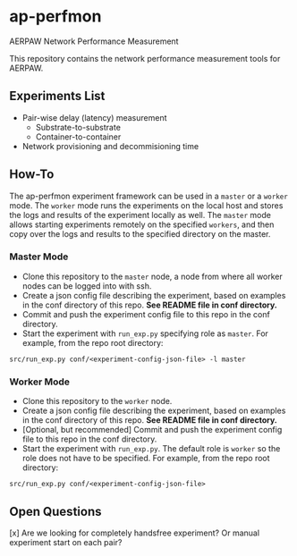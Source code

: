 # ap-perfmon
AERPAW Network Performance Measurement

This repository contains the network performance measurement tools for AERPAW.

## Experiments List
- Pair-wise delay (latency) measurement
  - Substrate-to-substrate
  - Container-to-container
- Network provisioning and decommisioning time

## How-To
The ap-perfmon experiment framework can be used in a `master` or a `worker` mode. The `worker` mode runs the experiments on the local host and stores the logs and results of the experiment locally as well. The `master` mode allows starting experiments remotely on the specified `workers`, and then copy over the logs and results to the specified directory on the master.

### Master Mode
- Clone this repository to the `master` node, a node from where all worker nodes can be logged into with ssh.
- Create a json config file describing the experiment, based on examples in the conf directory of this repo. **See README file in conf directory.**
- Commit and push the experiment config file to this repo in the conf directory.
- Start the experiment with `run_exp.py` specifying role as `master`. For example, from the repo root directory:
``` shell
src/run_exp.py conf/<experiment-config-json-file> -l master
```


### Worker Mode
- Clone this repository to the `worker` node.
- Create a json config file describing the experiment, based on examples in the conf directory of this repo. **See README file in conf directory.**
- [Optional, but recommended] Commit and push the experiment config file to this repo in the conf directory.
- Start the experiment with `run_exp.py`. The default role is `worker` so the role does not have to be specified. For example, from the repo root directory:
``` shell
src/run_exp.py conf/<experiment-config-json-file>
```

## Open Questions
[x] Are we looking for completely handsfree experiment? Or manual experiment start on each pair?
